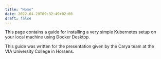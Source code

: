 ```yaml
---
title: "Home"
date: 2022-04-20T09:32:49+02:00
draft: false
---
```


This page contains a guide for installing a very simple Kubernetes
setup on your local machine using Docker Desktop.

This guide was written for the presentation given by the Carya
team at the VIA University College in Horsens.